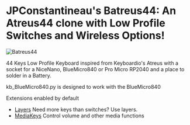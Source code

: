 # JPConstantineau's Batreus44: An Atreus44 clone with Low Profile Switches and Wireless Options!

![Batreus44](https://preview.redd.it/yu090ikxiou71.jpg?width=4032&format=pjpg&auto=webp&s=6da758f1ca439ecee912b35a709eacef9b019cd8)

44 Keys Low Profile Keyboard inspired from Keyboardio's Atreus with a socket for a NiceNano, BlueMicro840 or Pro Micro RP2040 and a place to solder in a Battery.

kb_BlueMicro840.py is designed to work with the BlueMicro840

Extensions enabled by default  
- [Layers](/docs/en/layers.md) Need more keys than switches? Use layers.
- [MediaKeys](/docs/en/media_keys.md) Control volume and other media functions
